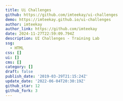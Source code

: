 ```yaml
---
title: Ui Challenges
github: https://github.com/imteekay/ui-challenges
demo: https://imteekay.github.io/ui-challenges
author: imteekay
author_link: https://github.com/imteekay
date: 2024-11-27T22:59:09.794Z
description: UI Challenges - Training Lab
ssg:
  - HTML
css: []
ui: []
cms: []
category: []
draft: false
publish_date: '2019-03-29T21:15:24Z'
update_date: '2022-06-04T20:30:19Z'
github_star: 12
github_fork: 3
---
```

